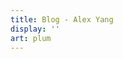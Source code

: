 ```yaml
---
title: Blog - Alex Yang
display: ''
art: plum
---
```


<SubNav />

<ListPosts only-date type="blog" />

